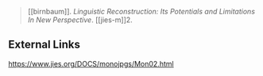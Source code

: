 > [[birnbaum]]. *Linguistic Reconstruction: Its Potentials and Limitations In New Perspective*. [[jies-m]]2.

## External Links
https://www.jies.org/DOCS/monojpgs/Mon02.html